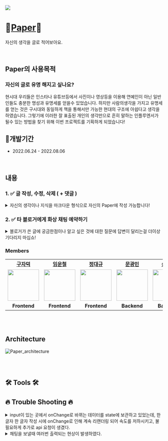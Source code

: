 <img src="https://www.notion.so/image/https%3A%2F%2Fs3-us-west-2.amazonaws.com%2Fsecure.notion-static.com%2F48a2bf33-bbb6-4e1c-ba45-9f04e920d53a%2FPAPER.jpeg?table=block&id=a934e6cc-b99a-4024-a857-1cff6619333b&spaceId=45af053f-84a5-4fa9-b5c7-de7e57b65827&width=2000&userId=e4ec6b27-fdb8-48dd-9fe0-06b3dd4d8123&cache=v2"/>

# 📝[Paper](https://www.paper-daily.com/)📝

자신의 생각을 글로 적어보아요.

<br />

## Paper의 사용목적

### 자신의 글로 유명 해지고 싶나요?

현시대 우리들은 인스타나 유튜브등에서 사진이나 영상등을 이용해 연예인이 아닌 일반인들도 충분한 명성과 유명세를 얻을수 있었습니다.
하지만 사람의생각을 가지고 유명세를 얻는 것은 구시대와 동일하게 책을 통해서만 가능한 현대의 구조에 아쉽다고 생각을 하였습니다.
그렇기에 이러한 잘 표출된 개인의 생각만으로 흔히 말하는 인플루엔서가 될수 있는 방법을 찾기 위해 이번 프로젝트를 기획하게 되었습니다!


## 📆개발기간

- 2022.06.24 - 2022.08.06

<br />

## 내용

### 1. ✅ 글 작성, 수정, 삭제 ( + 댓글 )
  <details> <summary>자신의 생각이나 지식을 마크다운 형식으로 자신의 Paper에 작성 가능합니다!</summary> <div markdown="1"> 
  <img width='50%' src='https://s3.us-west-2.amazonaws.com/secure.notion-static.com/c81b6c1c-c9ce-407e-92ea-a03cf37ed763/_08-01_17_01.png?X-Amz-Algorithm=AWS4-HMAC-SHA256&X-Amz-Content-Sha256=UNSIGNED-PAYLOAD&X-Amz-Credential=AKIAT73L2G45EIPT3X45%2F20220804%2Fus-west-2%2Fs3%2Faws4_request&X-Amz-Date=20220804T061622Z&X-Amz-Expires=86400&X-Amz-Signature=dedae71eb81c11835ac0564f0fe67513c6a791c5222b0e756670deca1ba1773b&X-Amz-SignedHeaders=host&response-content-disposition=filename%20%3D%22%25EC%25BA%25A1%25EC%25B2%2598_%255B08-01%255D_17_01.png%22&x-id=GetObject'>
  <img width='50%' src='https://s3.us-west-2.amazonaws.com/secure.notion-static.com/f7c4b6c7-64da-480f-ab02-35cee474ce93/_08-01_17_12.png?X-Amz-Algorithm=AWS4-HMAC-SHA256&X-Amz-Content-Sha256=UNSIGNED-PAYLOAD&X-Amz-Credential=AKIAT73L2G45EIPT3X45%2F20220804%2Fus-west-2%2Fs3%2Faws4_request&X-Amz-Date=20220804T061713Z&X-Amz-Expires=86400&X-Amz-Signature=b8ef649649f4ea6aa2e6e824b35921a950e24fccbbc37298dad243e7cc997a76&X-Amz-SignedHeaders=host&response-content-disposition=filename%20%3D%22%25EC%25BA%25A1%25EC%25B2%2598_%255B08-01%255D_17_12.png%22&x-id=GetObject'> 
  </div>
  </details>

  ### 2. ✅ 타 블로거에게 화상 채팅 예약하기
  <details> <summary>블로거가 쓴 글에 궁금한점이나 알고 싶은 것에 대한 질문에 답변이 달리는걸 더이상 기다리지 마십쇼!</summary> <div markdown="1"> 
  1.A블로그의 개인 페이지에 들어가서 채팅 예약하기를 누른다.
  <img width='50%' src='https://s3.us-west-2.amazonaws.com/secure.notion-static.com/bc9ed97c-bb98-499e-951a-61f8825967cd/_08-01_17_17.png?X-Amz-Algorithm=AWS4-HMAC-SHA256&X-Amz-Content-Sha256=UNSIGNED-PAYLOAD&X-Amz-Credential=AKIAT73L2G45EIPT3X45%2F20220804%2Fus-west-2%2Fs3%2Faws4_request&X-Amz-Date=20220804T062114Z&X-Amz-Expires=86400&X-Amz-Signature=1fe3a9b9948f253c2e334dbaa87b2563d5ede369163482f09321a5db8fc08d01&X-Amz-SignedHeaders=host&response-content-disposition=filename%20%3D%22%25EC%25BA%25A1%25EC%25B2%2598_%255B08-01%255D_17_17.png%22&x-id=GetObject'>
  2. 예약 페이지에서 원하는 시간대에 예약을 한다.
  <img width='50%' src='https://s3.us-west-2.amazonaws.com/secure.notion-static.com/2000a798-5727-46d0-b19c-3b3fd923abd1/_08-01_17_02.png?X-Amz-Algorithm=AWS4-HMAC-SHA256&X-Amz-Content-Sha256=UNSIGNED-PAYLOAD&X-Amz-Credential=AKIAT73L2G45EIPT3X45%2F20220804%2Fus-west-2%2Fs3%2Faws4_request&X-Amz-Date=20220804T062304Z&X-Amz-Expires=86400&X-Amz-Signature=f3c315f64e573ec410f8bc1d93651395008407b5c26271e87434444ded4fbd16&X-Amz-SignedHeaders=host&response-content-disposition=filename%20%3D%22%25EC%25BA%25A1%25EC%25B2%2598_%255B08-01%255D_17_02.png%22&x-id=GetObject'> 
  </div>
  </details>

### Members

<table>
   <tr>
    <td align="center"><b><a href="https://github.com/ted-jv">구자덕</a></b></td>
    <td align="center"><b><a href="https://github.com/unchul">임운철</a></b></td>
    <td align="center"><b><a href="https://github.com/daegyu-jeong">정대규</a></b></td>
    <td align="center"><b><a href="https://github.com/KwangMin-Moon">문광민</a></b></td>
    <td align="center"><b><a href="https://github.com/mj-song00">송민지</a></b></td>
    <td align="center"><b><a href="https://github.com/sounwoo">박선우</a></b></td>
    <td align="center"><b><a href="https://github.com/alltimeno1">김성준</a></b></td>
  </tr>
  <tr>
    <td align="center"><a href="https://github.com/ted-jv"><img src="https://avatars.githubusercontent.com/u/105185055?v=4" width="100px" /></a></td>
    <td align="center"><a href="https://github.com/unchul"><img src="https://avatars.githubusercontent.com/u/105141025?v=4" width="100px" /></a></td>
    <td align="center"><a href="https://github.com/daegyu-jeong"><img src="https://avatars.githubusercontent.com/u/105157997?v=4" width="100px" /></a></td>
    <td align="center"><a href="https://github.com/KwangMin-Moon"><img src="https://avatars.githubusercontent.com/u/97036088?v=4" width="100px" /></a></td>
    <td align="center"><a href="https://github.com/mj-song00"><img src="https://avatars.githubusercontent.com/u/104669297?v=4" width="100px" /></a></td>
    <td align="center"><a href="https://github.com/sounwoo"><img src="https://avatars.githubusercontent.com/u/105111888?v=4" width="100px" /></a></td>
    <td align="center"><a href="https://github.com/alltimeno1"><img src="https://avatars.githubusercontent.com/u/98739079?v=4" width="100px" /></a></td>
  </tr>
  <tr>
    <td align="center"><b>Frontend</b></td>
    <td align="center"><b>Frontend</b></td>
    <td align="center"><b>Frontend</b></td>
    <td align="center"><b>Backend</b></td>
    <td align="center"><b>Backend</b></td>
    <td align="center"><b>Backend</b></td>
    <td align="center"><b>Backend</b></td>
  </tr>
</table>

<br/>
<br/>

## Architecture

![Paper_architecture](https://s3.us-west-2.amazonaws.com/secure.notion-static.com/60f3e113-9324-4814-91db-64b735115b4d/Untitled.png?X-Amz-Algorithm=AWS4-HMAC-SHA256&X-Amz-Content-Sha256=UNSIGNED-PAYLOAD&X-Amz-Credential=AKIAT73L2G45EIPT3X45%2F20220804%2Fus-west-2%2Fs3%2Faws4_request&X-Amz-Date=20220804T054636Z&X-Amz-Expires=86400&X-Amz-Signature=49cd18bb5817dbe79f7f47c2409f11bf9dd186fb8375206d5dd9140b4dc7b610&X-Amz-SignedHeaders=host&response-content-disposition=filename%20%3D%22Untitled.png%22&x-id=GetObject)

<br/>
<br/>

## 🛠 Tools 🛠

## 🔥 Trouble Shooting 🔥
<details> <summary>input이 있는 곳에서 onChange로 바뀌는 데이터를 state에 보관하고 있었는데,  한 글자 한 글자 작성 시에 onChange로 인해 계속 리랜더링 되어 속도를 저하시키고, 불필요하게 추가로 api 요청이 생겼다.</summary> <div markdown="1">
  
**`해결방안`**
1. react-query에 key를 넣어 refetch가 필요한 값이 변화했을 때만 get 요청을 할 수 있게 하였다.
2. onChange를 쓴 부분을 리렌더링을 막기 위해 useRef로 간단히 해결하였다.

**`결과`**
불 필요한 리랜더링이 없어지니 글 작성 시 가끔 생겼던 에러가 없어졌고, 각 페이지에서 불필요한 get 요청이 사라졌다.</div>
  </details>
  
 <details> <summary>채팅을 보낼때 여러번 출력되는 현상이 발생하였다.</summary> <div markdown="1">
  
**`해결방안`**
채팅에서의 소켓연결과 화상채팅에서의 소켓연결을 따로 하다보니 
socket이 중복으로 연결되어 메세지가 여러번 찍히는 현상이 발생,
context provider로 socket 연결 후 사용하는 컴포넌트에 import를 해서 사용하는 방식으로 변경

**`결과`**
소켓이 한번만 연결되어 채팅이 여러번출력되는 현상이 사라졌다.</div>
  </details>

